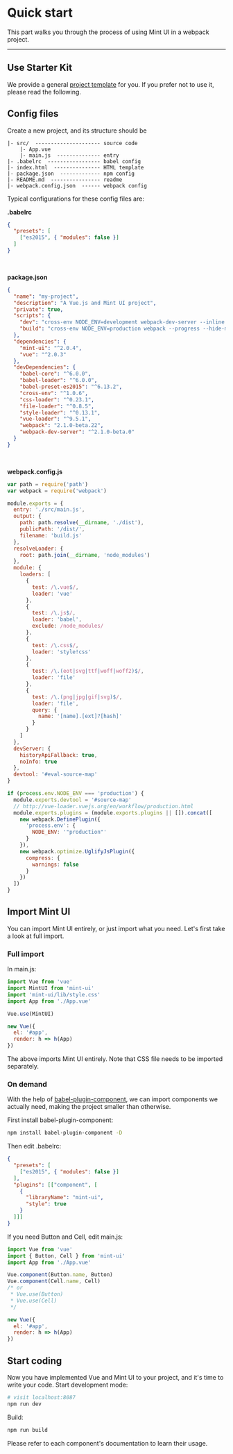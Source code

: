 # Quick start

This part walks you through the process of using Mint UI in a webpack project.

-----------

## Use Starter Kit

We provide a general [project template](https://github.com/mint-ui/mint-ui-starter) for you. If you prefer not to use it, please read the following.

## Config files

Create a new project, and its structure should be
```text
|- src/  --------------------- source code
    |- App.vue
    |- main.js  -------------- entry
|- .babelrc  ----------------- babel config
|- index.html  --------------- HTML template
|- package.json  ------------- npm config
|- README.md  ---------------- readme
|- webpack.config.json  ------ webpack config
```

Typical configurations for these config files are:

**.babelrc**
```json
{
  "presets": [
    ["es2015", { "modules": false }]
  ]
}
```

<br>

**package.json**
```json
{
  "name": "my-project",
  "description": "A Vue.js and Mint UI project",
  "private": true,
  "scripts": {
    "dev": "cross-env NODE_ENV=development webpack-dev-server --inline --hot --port 8087",
    "build": "cross-env NODE_ENV=production webpack --progress --hide-modules"
  },
  "dependencies": {
    "mint-ui": "^2.0.4",
    "vue": "^2.0.3"
  },
  "devDependencies": {
    "babel-core": "^6.0.0",
    "babel-loader": "^6.0.0",
    "babel-preset-es2015": "^6.13.2",
    "cross-env": "^1.0.6",
    "css-loader": "^0.23.1",
    "file-loader": "^0.8.5",
    "style-loader": "^0.13.1",
    "vue-loader": "^9.5.1",
    "webpack": "2.1.0-beta.22",
    "webpack-dev-server": "^2.1.0-beta.0"
  }
}
```

<br>

**webpack.config.js**
```javascript
var path = require('path')
var webpack = require('webpack')

module.exports = {
  entry: './src/main.js',
  output: {
    path: path.resolve(__dirname, './dist'),
    publicPath: '/dist/',
    filename: 'build.js'
  },
  resolveLoader: {
    root: path.join(__dirname, 'node_modules')
  },
  module: {
    loaders: [
      {
        test: /\.vue$/,
        loader: 'vue'
      },
      {
        test: /\.js$/,
        loader: 'babel',
        exclude: /node_modules/
      },
      {
        test: /\.css$/,
        loader: 'style!css'
      },
      {
        test: /\.(eot|svg|ttf|woff|woff2)$/,
        loader: 'file'
      },
      {
        test: /\.(png|jpg|gif|svg)$/,
        loader: 'file',
        query: {
          name: '[name].[ext]?[hash]'
        }
      }
    ]
  },
  devServer: {
    historyApiFallback: true,
    noInfo: true
  },
  devtool: '#eval-source-map'
}

if (process.env.NODE_ENV === 'production') {
  module.exports.devtool = '#source-map'
  // http://vue-loader.vuejs.org/en/workflow/production.html
  module.exports.plugins = (module.exports.plugins || []).concat([
    new webpack.DefinePlugin({
      'process.env': {
        NODE_ENV: '"production"'
      }
    }),
    new webpack.optimize.UglifyJsPlugin({
      compress: {
        warnings: false
      }
    })
  ])
}

```

## Import Mint UI

You can import Mint UI entirely, or just import what you need. Let's first take a look at full import.

### Full import

In main.js:
```javascript
import Vue from 'vue'
import MintUI from 'mint-ui'
import 'mint-ui/lib/style.css'
import App from './App.vue'

Vue.use(MintUI)

new Vue({
  el: '#app',
  render: h => h(App)
})
```
The above imports Mint UI entirely. Note that CSS file needs to be imported separately.

### On demand

With the help of [babel-plugin-component](https://github.com/QingWei-Li/babel-plugin-component), we can import components we actually need, making the project smaller than otherwise.

First install babel-plugin-component:

```bash
npm install babel-plugin-component -D
```

Then edit .babelrc:
```json
{
  "presets": [
    ["es2015", { "modules": false }]
  ],
  "plugins": [["component", [
    {
      "libraryName": "mint-ui",
      "style": true
    }
  ]]]
}
```

If you need Button and Cell, edit main.js:

```javascript
import Vue from 'vue'
import { Button, Cell } from 'mint-ui'
import App from './App.vue'

Vue.component(Button.name, Button)
Vue.component(Cell.name, Cell)
/* or
 * Vue.use(Button)
 * Vue.use(Cell)
 */

new Vue({
  el: '#app',
  render: h => h(App)
})
```

## Start coding

Now you have implemented Vue and Mint UI to your project, and it's time to write your code. Start development mode:

```bash
# visit localhost:8087
npm run dev
```

Build:

```bash
npm run build
```
Please refer to each component's documentation to learn their usage.
